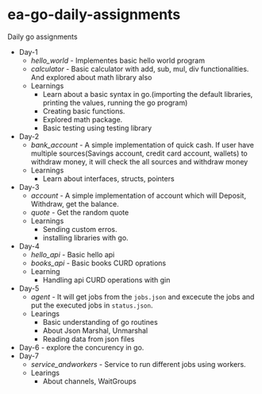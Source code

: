 # ea-go-daily-assignments
Daily go assignments

- Day-1
  - *hello_world* - Implementes basic hello world program
  - *calculator* - Basic calculator with add, sub, mul, div functionalities. And explored about math library also
  - Learnings
    - Learn about a basic syntax in go.(importing the default libraries, printing the values, running the go program)
    - Creating basic functions.
    - Explored math package.
    - Basic testing using testing library
- Day-2
  - *bank_account* - A simple implementation of quick cash. If user have multiple sources(Savings account, credit card account, wallets) to withdraw money, it will check the all sources and withdraw money
  - Learnings
    - Learn about interfaces, structs, pointers
- Day-3
  - *account* - A simple implementation of account which will Deposit, Withdraw, get the balance.
  - *quote* - Get the random quote
  - Learnings
    - Sending custom erros.
    - installing libraries with go.
- Day-4
  - *hello_api* - Basic hello api
  - *books_api* - Basic books CURD oprations
  - Learning
    - Handling api CURD operations with gin
- Day-5
  - *agent* - It will get jobs from the `jobs.json` and excecute the jobs and put the executed jobs in `status.json`.
  - Learings
    - Basic understanding of go routines
    - About Json Marshal, Unmarshal
    - Reading data from json files
- Day-6 - explore the concurency in go.
- Day-7
  - *service_andworkers* - Service to run different jobs using workers.
  - Learings
    - About channels, WaitGroups
